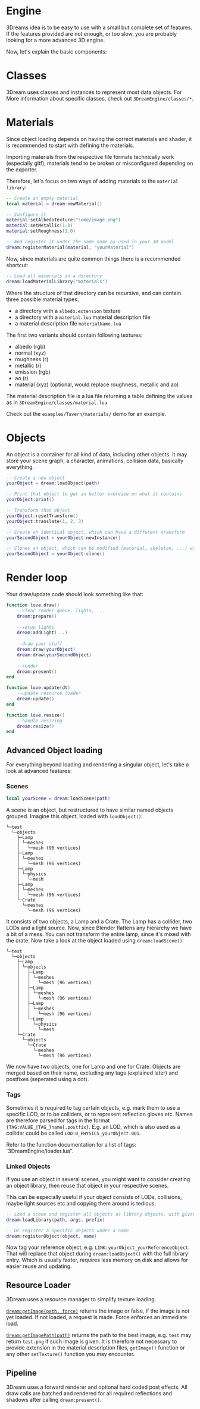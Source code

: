 # Engine

3Dreams idea is to be easy to use with a small but complete set of features.
If the features provided are not enough, or too slow, you are probably looking for a more advanced 3D engine.

Now, let's explain the basic components:

# Classes

3Dream uses classes and instances to represent most data objects.
For More information about specific classes, check out `3DreamEngine/classes/*`.

# Materials

Since object loading depends on having the correct materials and shader, it is recommended to start with defining the materials.

Importing materials from the respective file formats technically work (especially gltf), materials tend to be broken or misconfigured depending on the exporter.

Therefore, let's focus on two ways of adding materials to the `material library`:

````lua
-- Create an empty material
local material = dream:newMaterial()

-- Configure it
material:setAlbedoTexture("some/image.png")
material:setMetallic(1.0)
material:setRoughness(1.0)

-- And register it under the same name as used in your 3D model
dream:registerMaterial(material, "yourMaterial")
````

Now, since materials are quite common things there is a recommended shortcut:

````lua
-- Load all materials in a directory
dream:loadMaterialLibrary("materials")
````

Where the structure of that directory can be recursive, and can contain three possible material types:

* a directory with a `albedo.extension` texture
* a directory with a `material.lua` material description file
* a material description file `materialName.lua`

The first two variants should contain following textures:

* albedo (rgb)
* normal (xyz)
* roughness (r)
* metallic (r)
* emission (rgb)
* ao (r)
* material (xyz) (optional, would replace roughness, metallic and ao)

The material description file is a lua file returning a table defining the values as in `3DreamEngine/classes/material.lua`

Check out the `examples/Tavern/materials/` demo for an example.

# Objects

An object is a container for all kind of data, including other objects. It may store your scene graph, a character, animations, collision data, basically everything.

```lua
-- Create a new object
yourObject = dream:loadObject(path)

-- Print that object to get an better overview on what it contains.
yourObject:print()

-- Transform that object
yourObject:resetTransform()
yourObject:translate(1, 2, 3)

-- Create an identical object, which can have a different transform
yourSecondObject = yourObject:newInstance()

-- Clones an object, which can be modified (material, skeleton, ...) without affecting the original
yourSecondObject = yourObject:clone()
```

# Render loop

Your draw/update code should look something like that:

```lua
function love.draw()
	--clear render queue, lights, ...
	dream:prepare()
	
	--setup lights
	dream:addLight(...)
	
	--draw your stuff
	dream:draw(yourObject)
	dream:draw(yourSecondObject)
	
	--render
	dream:present()
end

function love.update(dt)
	--update resource loader
	dream:update()
end

function love.resize()
	--handle resizing
	dream:resize()
end
```

## Advanced Object loading

For everything beyond loading and rendering a singular object, let's take a look at advanced features:

### Scenes

````lua
local yourScene = dream:loadScene(path) 
````

A scene is an object, but restructured to have similar named objects grouped.
Imagine this object, loaded with `loadObject()`:

```
└─test
  └─objects
    ├─Lamp
    │ └─meshes
    │   └─mesh (96 vertices)
    ├─Lamp
    │ └─meshes
    │   └─mesh (96 vertices)
    ├─Lamp
    │ └─physics
    │   └─mesh
    ├─Lamp
    │ └─meshes
    │   └─mesh (96 vertices)
    └─Crate
      └─meshes
        └─mesh (96 vertices)

```

It consists of two objects, a Lamp and a Crate. The Lamp has a collider, two LODs and a light source.
Now, since Blender flattens any hierarchy we have a bit of a mess. You can not transform the entire lamp, since it's mixed with the crate. Now take a look at the object loaded using `dream:loadScene()`:

```
└─test
  └─objects
    ├─Lamp
    │ └─objects
    │   ├─Lamp
    │   │ └─meshes
    │   │   └─mesh (96 vertices)
    │   ├─Lamp
    │   │ └─meshes
    │   │   └─mesh (96 vertices)
    │   ├─Lamp
    │   │ └─meshes
    │   │   └─mesh (96 vertices)
    │   └─Lamp
    │     └─physics
    │       └─mesh
    └─Crate
      └─objects
        └─Crate
          └─meshes
            └─mesh (96 vertices)

```

We now have two objects, one for Lamp and one for Crate. Objects are merged based on their name, excluding any tags (explained later) and postfixes (seperated using a dot).

### Tags

Sometimes it is required to tag certain objects, e.g. mark them to use a specific LOD, or to be colliders, or to represent reflection gloves etc. Names are therefore parsed for tags in the format `{TAG:VALUE_|TAG_}name{.postfix}`. E.g. an LOD, which is also used as a collider could be called `LOD:0_PHYSICS_yourObject.001`.

Refer to the function documentation for a list of tags: `3DreamEngine/loader.lua".

### Linked Objects

If you use an object in several scenes, you might want to consider creating an object library, then reuse that object in your respective scenes.

This can be especially useful if your object consists of LODs, collisions, maybe light sources etc and copying them around is tedious.

````lua
-- Load a scene and register all objects as library objects, with given prefix.
dream:loadLibrary(path, args, prefix)

-- Or register a specific objects under a name
dream:registerObject(object, name)
````

Now tag your reference object, e.g. `LINK:yourObject_yourReferenceObject`.
That will replace that object during `dream:loadObject()` with the full library entry.
Which is usually faster, requires less memory on disk and allows for easier reuse and updating.

## Resource Loader

3Dream uses a resource manager to simplify texture loading.

[`dream:getImage(path, force)`](https://3dreamengine.github.io/3DreamEngine/docu/functions#getImage) returns the image or false, if the image is not yet loaded. If not loaded, a request is made. Force enforces an immediate load.

[`dream:getImagePath(path)`](https://3dreamengine.github.io/3DreamEngine/docu/functions#getImagePath) returns the path to the best image, e.g. `test` may return `test.png` if such image is given.
It is therefore not necessary to provide extension in the material description files, `getImage()` function or any other `setTexture()` function you may encounter.

## Pipeline

3Dream uses a forward renderer and optional hard coded post effects. All draw calls are batched and rendered for all required reflections and shadows after calling `dream:present()`.